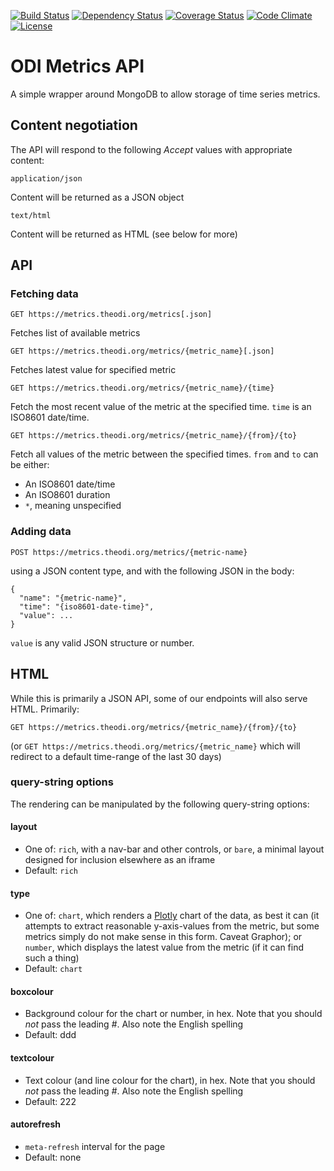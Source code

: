 [![Build Status](http://img.shields.io/travis/theodi/metrics-api.svg?style=flat-square)](https://travis-ci.org/theodi/metrics-api)
[![Dependency Status](http://img.shields.io/gemnasium/theodi/metrics-api.svg?style=flat-square)](https://gemnasium.com/theodi/metrics-api)
[![Coverage Status](http://img.shields.io/coveralls/theodi/metrics-api.svg?style=flat-square)](https://coveralls.io/r/theodi/metrics-api)
[![Code Climate](http://img.shields.io/codeclimate/github/theodi/metrics-api.svg?style=flat-square)](https://codeclimate.com/github/theodi/metrics-api)
[![License](http://img.shields.io/:license-mit-blue.svg?style=flat-square)](http://theodi.mit-license.org)

# ODI Metrics API

A simple wrapper around MongoDB to allow storage of time series metrics.

## Content negotiation

The API will respond to the following _Accept_ values with appropriate content:

`application/json`

Content will be returned as a JSON object

`text/html`

Content will be returned as HTML (see below for more)

## API

### Fetching data

```
GET https://metrics.theodi.org/metrics[.json]
```

Fetches list of available metrics

```
GET https://metrics.theodi.org/metrics/{metric_name}[.json]
```

Fetches latest value for specified metric

```
GET https://metrics.theodi.org/metrics/{metric_name}/{time}
```

Fetch the most recent value of the metric at the specified time. `time` is an ISO8601 date/time.

```
GET https://metrics.theodi.org/metrics/{metric_name}/{from}/{to}
```

Fetch all values of the metric between the specified times. `from` and `to` can be either:

 * An ISO8601 date/time
 * An ISO8601 duration
 * `*`, meaning unspecified

### Adding data

```
POST https://metrics.theodi.org/metrics/{metric-name}
```

using a JSON content type, and with the following JSON in the body:

```
{
  "name": "{metric-name}",
  "time": "{iso8601-date-time}",
  "value": ...
}
```

`value` is any valid JSON structure or number.

## HTML

While this is primarily a JSON API, some of our endpoints will also serve HTML. Primarily:

```
GET https://metrics.theodi.org/metrics/{metric_name}/{from}/{to}
```

(or `GET https://metrics.theodi.org/metrics/{metric_name}` which will redirect to a default time-range of the last 30 days)

### query-string options

The rendering can be manipulated by the following query-string options:

#### layout

* One of: `rich`, with a nav-bar and other controls, or `bare`, a minimal layout designed for inclusion elsewhere as an iframe
* Default: `rich`

#### type

* One of: `chart`, which renders a [Plotly](https://plot.ly/javascript/) chart of the data, as best it can (it attempts to extract reasonable y-axis-values from the metric, but some metrics simply do not make sense in this form. Caveat Graphor); or `number`, which displays the latest value from the metric (if it can find such a thing)
* Default: `chart`

#### boxcolour

* Background colour for the chart or number, in hex. Note that you should _not_ pass the leading _#_. Also note the English spelling
* Default: ddd

#### textcolour

* Text colour (and line colour for the chart), in hex. Note that you should _not_ pass the leading _#_. Also note the English spelling
* Default: 222

#### autorefresh

* `meta-refresh` interval for the page
* Default: none
